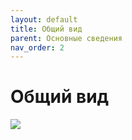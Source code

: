 ```yaml
---
layout: default
title: Общий вид
parent: Основные сведения
nav_order: 2
---
```


# Общий вид

![](../../assets/images/general_view.png)

